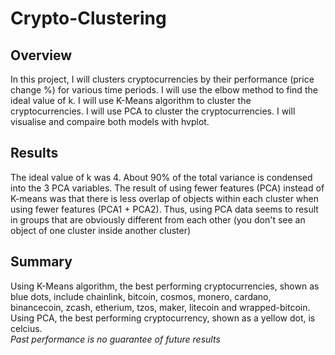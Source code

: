 # Crypto-Clustering

## Overview

In this project, I will clusters cryptocurrencies by their performance (price change %) for various time periods.
I will use the elbow method to find the ideal value of k. 
I will use K-Means algorithm to cluster the cryptocurrencies. 
I will use PCA to cluster the cryptocurrencies. 
I will visualise and compaire both models with hvplot.

## Results
The ideal value of k was 4.
About 90% of the total variance is condensed into the 3 PCA variables.
The result of using fewer features (PCA) instead of K-means was that there is less overlap of objects within each cluster when using fewer features (PCA1 + PCA2). Thus, using PCA data seems to result in groups that are obviously different from each other (you don't see an object of one cluster inside another cluster) 

## Summary
Using K-Means algorithm, the best performing cryptocurrencies, shown as blue dots, include chainlink, bitcoin, cosmos, monero, cardano, binancecoin, zcash, etherium, tzos, maker, litecoin and wrapped-bitcoin.
Using PCA, the best performing cryptocurrency, shown as a yellow dot, is celcius.  
*Past performance is no guarantee of future results*
